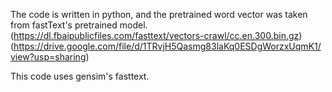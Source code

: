 The code is written in python, and the pretrained word vector was taken from fastText's pretrained model. (https://dl.fbaipublicfiles.com/fasttext/vectors-crawl/cc.en.300.bin.gz)
(https://drive.google.com/file/d/1TRvjH5Qasmg83laKq0ESDgWorzxUqmK1/view?usp=sharing)

This code uses gensim's fasttext.  
